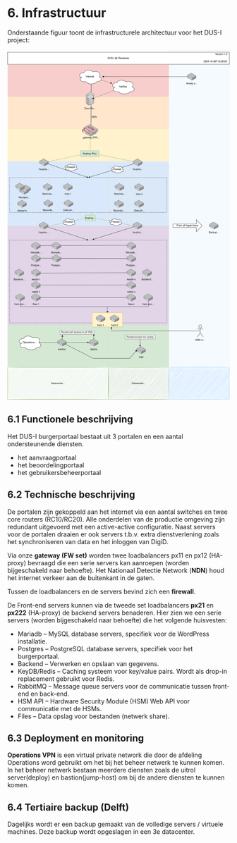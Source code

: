 # 6. Infrastructuur

Onderstaande figuur toont de infrastructurele architectuur voor het DUS-I project:

![Infrastructuur](./images/infrastructuur.svg)

## 6.1 Functionele beschrijving

Het DUS-I burgerportaal bestaat uit 3 portalen en een aantal ondersteunende diensten.

* het aanvraagportaal
* het beoordelingportaal
* het gebruikersbeheerportaal

## 6.2 Technische beschrijving

De portalen zijn gekoppeld aan het internet via een aantal switches en twee core routers (RC10/RC20). Alle onderdelen van de productie omgeving zijn redundant uitgevoerd met een active-active configuratie. Naast servers voor de
portalen draaien er ook servers t.b.v. extra dienstverlening zoals het synchroniseren van data en het inloggen van DigiD.

Via onze **gateway (FW set)** worden twee loadbalancers px11 en px12 (HA-proxy) bevraagd die een serie servers kan
aanroepen (worden bijgeschakeld naar behoefte). Het Nationaal Detectie Network (**NDN**) houd het internet verkeer aan
de buitenkant in de gaten.

Tussen de loadbalancers en de servers bevind zich een **firewall**.

De Front-end servers kunnen via de tweede set loadbalancers **px21** en **px222** (HA-proxy) de backend servers
benaderen. Hier zien we een serie servers (worden bijgeschakeld naar behoefte) die het volgende huisvesten:

* Mariadb – MySQL database servers, specifiek voor de WordPress installatie.
* Postgres – PostgreSQL database servers, specifiek voor het burgerportaal.
* Backend – Verwerken en opslaan van gegevens.
* KeyDB/Redis – Caching systeem voor key/value pairs. Wordt als drop-in replacement gebruikt voor Redis.
* RabbitMQ – Message queue servers voor de communicatie tussen front-end en back-end.
* HSM API – Hardware Security Module (HSM) Web API voor communicatie met de HSMs.
* Files – Data opslag voor bestanden (netwerk share).

## 6.3 Deployment en monitoring

**Operations VPN** is een virtual private network die door de afdeling Operations word gebruikt om het bij het beheer netwerk te kunnen komen. In het beheer netwerk bestaan meerdere diensten zoals de uitrol server(deploy) en bastion(jump-host) om bij de andere diensten te kunnen komen.

## 6.4 Tertiaire backup (Delft)

Dagelijks wordt er een backup gemaakt van de volledige servers / virtuele machines. Deze backup wordt
opgeslagen in een 3e datacenter.
